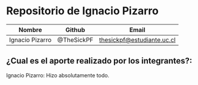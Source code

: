 # Repositorio de Ignacio Pizarro

| Nombre                   |  Github       | Email              |
| ------------------------ |  ------------ | ------------------ |
| Ignacio Pizarro          |   @TheSickPF  | thesickpf@estudiante.uc.cl   |

## ¿Cual es el aporte realizado por los integrantes?:

Ignacio Pizarro: Hizo absolutamente todo.